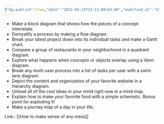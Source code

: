 ```yaml
---
{"dg-publish":true,"date":"2022-04-22T13:13:00+03:00","modified_at":"2022-05-19T08:02:49+03:00","title":"Try diagramming","permalink":"/quotes/202204221313/","dgHomeLink":false,"dgPassFrontmatter":true}
---
```



- Make a block diagram that shows how the pieces of a concept interrelate.
- Demystify a process by making a flow diagram.
- Break your latest project down into its individual tasks and make a Gantt chart.
- Compare a group of restaurants in your neighborhood in a quadrant diagram.
- Explore what happens when concepts or objects overlap using a Venn diagram.
- Break any multi-user process into a list of tasks per user with a swim lane diagram.
- Depict the content and organization of your favorite website in a hierarchy diagram.
- Unload all of the cool ideas in your mind right now in a mind map.
- Explain how to make your favorite food with a simple schematic. Bonus point for exploding it!
- Make a journey map of a day in your life.

Link:: [[How to make sense of any mess]]
